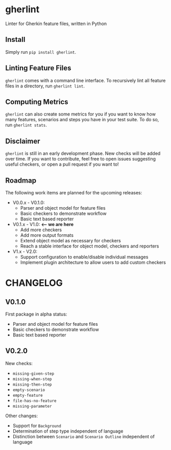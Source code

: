 # gherlint
Linter for Gherkin feature files, written in Python

## Install
Simply run ``pip install gherlint``.

## Linting Feature Files
``gherlint`` comes with a command line interface.
To recursively lint all feature files in a directory, run ``gherlint lint``.

## Computing Metrics
``gherlint`` can also create some metrics for you if you want to know how many features, scenarios and steps you have
in your test suite. To do so, run ``gherlint stats``.

## Disclaimer
``gherlint`` is still in an early development phase. New checks will be added over time.
If you want to contribute, feel free to open issues suggesting useful checkers, or open a pull request if you want
to!

## Roadmap

The following work items are planned for the upcoming releases:

* V0.0.x - V0.1.0:
    * Parser and object model for feature files
    * Basic checkers to demonstrate workflow
    * Basic text based reporter
* V0.1.x - V1.0: **<-- we are here**
    * Add more checkers
    * Add more output formats
    * Extend object model as necessary for checkers
    * Reach a stable interface for object model, checkers and reporters
* V1.x - V2.0:
    * Support configuration to enable/disable individual messages
    * Implement plugin architecture to allow users to add custom checkers
# CHANGELOG

## V0.1.0
First package in alpha status:
* Parser and object model for feature files
* Basic checkers to demonstrate workflow
* Basic text based reporter


## V0.2.0
New checks:
* ``missing-given-step``
* ``missing-when-step``
* ``missing-then-step``
* ``empty-scenario``
* ``empty-feature``
* ``file-has-no-feature``
* ``missing-parameter``

Other changes:
* Support for ``Background``
* Determination of step type independent of language
* Distinction between ``Scenario`` and ``Scenario Outline`` independent of language
